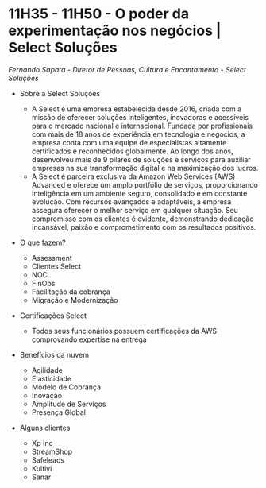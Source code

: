 # 11H35 - 11H50 - O poder da experimentação nos negócios | Select Soluções

_Fernando Sapata - Diretor de Pessoas, Cultura e Encantamento - Select Soluções_

* Sobre a Select Soluções
    * A Select é uma empresa estabelecida desde 2016, criada com a missão de oferecer soluções inteligentes, inovadoras e acessíveis para o mercado nacional e internacional. Fundada por profissionais com mais de 18 anos de experiência em tecnologia e negócios, a empresa conta com uma equipe de especialistas altamente certificados e reconhecidos globalmente. Ao longo dos anos, desenvolveu mais de 9 pilares de soluções e serviços para auxiliar empresas na sua transformação digital e na maximização dos lucros.
    * A Select é parceira exclusiva da Amazon Web Services (AWS) Advanced e oferece um amplo portfólio de serviços, proporcionando inteligência em um ambiente seguro, consolidado e em constante evolução. Com recursos avançados e adaptáveis, a empresa assegura oferecer o melhor serviço em qualquer situação. Seu compromisso com os clientes é evidente, demonstrando dedicação incansável, paixão e comprometimento com os resultados positivos.

* O que fazem?
    * Assessment
    * Clientes Select
    * NOC
    * FinOps
    * Facilitação da cobrança
    * Migração e Modernização
    
* Certificações Select
    * Todos seus funcionários possuem certificações da AWS comprovando expertise na entrega   

* Benefícios da nuvem
    * Agilidade
    * Elasticidade
    * Modelo de Cobrança
    * Inovação
    * Amplitude de Serviços
    * Presença Global

* Alguns clientes
    * Xp Inc
    * StreamShop
    * Safeleads
    * Kultivi
    * Sanar
